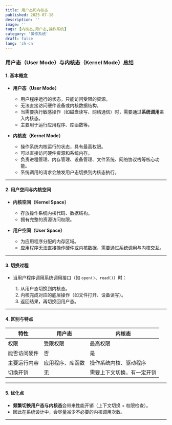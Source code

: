 ```yaml
---
title: 用户态和内核态
published: 2025-07-18
description: ''
image: ''
tags: [内核态,用户态,操作系统]
category: '操作系统'
draft: false 
lang: 'zh-cn'
---
```


### 用户态（User Mode）与内核态（Kernel Mode）总结

#### 1. **基本概念**

* **用户态（User Mode）**

  * 用户程序运行的状态，只能访问受限的资源。
  * 无法直接访问硬件设备或内核数据结构。
  * 当需要执行敏感操作（如磁盘读写、网络通信）时，需要通过**系统调用**进入内核态。
  * 主要用于运行应用程序、库函数等。

* **内核态（Kernel Mode）**

  * 操作系统内核运行的状态，具有最高权限。
  * 可以直接访问硬件资源和系统内存。
  * 负责进程管理、内存管理、设备管理、文件系统、网络协议栈等核心功能。
  * 系统调用的请求会触发用户态切换到内核态执行。

---

#### 2. **用户空间与内核空间**

* **内核空间（Kernel Space）**

  * 存放操作系统内核代码、数据结构。
  * 拥有完整的资源访问权限。
* **用户空间（User Space）**

  * 为应用程序分配的内存区域。
  * 应用程序无法直接操作硬件或内核数据，需要通过系统调用与内核交互。

---

#### 3. **切换过程**

* 当用户程序调用系统调用接口（如 `open()`、`read()`）时：

  1. 从用户态切换到内核态。
  2. 内核完成对应的底层操作（如文件打开、设备读写）。
  3. 返回结果，再切换回用户态。

---

#### 4. **区别与特点**

| 特性     | 用户态      | 内核态           |
| ------ | -------- | ------------- |
| 权限     | 受限权限     | 最高权限          |
| 能否访问硬件 | 否        | 是             |
| 主要运行内容 | 应用程序、库函数 | 操作系统内核、驱动程序   |
| 切换开销   | 无        | 需要上下文切换，有一定开销 |

---

#### 5. **优化点**

* **频繁切换用户态与内核态**会带来性能开销（上下文切换 + 权限检查）。
* 因此在系统设计中，会尽量减少不必要的内核调用次数。

---

